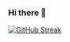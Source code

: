 ### Hi there 👋

[![GitHub Streak](http://github-readme-streak-stats.herokuapp.com?user=AdamMusa&theme=dark)](https://git.io/streak-stats)



